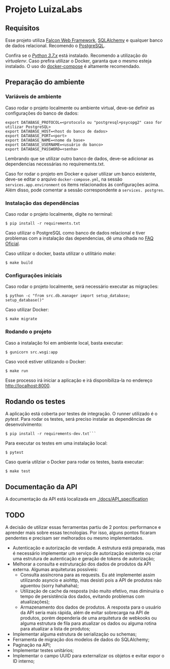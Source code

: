 
# Projeto LuizaLabs

## Requisitos
Esse projeto utiliza [Falcon Web Framework](https://falcon.readthedocs.io), [SQLAlchemy](https://docs.sqlalchemy.org) e qualquer banco de dados relacional. Recomendo o [PostgreSQL](https://www.postgresql.org).

Confira se o [_Python 3.7.x_](https://www.python.org/downloads/) está instalado. Recomendo a utilização do _virtualenv_.
Caso prefira utilizar o Docker, garanta que o mesmo esteja instalado. O uso do [docker-compose](https://docs.docker.com/compose/install/) é altamente recomendado.


## Preparação do ambiente

### Variáveis de ambiente
Caso rodar o projeto localmente ou ambiente virtual, deve-se definir as configurações do banco de dados:
```
export DATABASE_PROTOCOL=<protocolo ou "postgresql+psycopg2" caso for utilizar PostgreSQL>
export DATABASE_HOST=<host do banco de dados>
export DATABASE_PORT=<port>
export DATABASE_NAME=<nome da base>
export DATABASE_USERNAME=<usuário do banco>
export DATABASE_PASSWORD=<senha>
```
Lembrando que se utilizar outro banco de dados, deve-se adicionar as dependencias necessárias no requirements.txt.


Caso for rodar o projeto em Docker e quiser utilizar um banco existente, deve-se editar o arquivo `docker-compose.yml`, na sessão `services.app.environment` os items relacionados às configurações acima.
Além disso, pode comentar a sessão correspondente a `services. postgres`.

### Instalação das dependências
Caso rodar o projeto localmente, digite no terminal:

```
$ pip install -r requirements.txt
```
Caso utilizar o PostgreSQL como banco de dados relacional e tiver problemas com a instalação das dependencias, dê uma olhada no [FAQ Oficial](http://initd.org/psycopg/docs/faq.html#faq-compile).



Caso utilizar o docker, basta utilizar o utilitário _make_:
```
$ make build
```

### Configurações iniciais
Caso rodar o projeto localmente, será necessário executar as migrações:
```
$ python -c "from src.db.manager import setup_database; setup_database()"
```

Caso utilizar Docker:
```
$ make migrate
```


### Rodando o projeto
Caso a instalação foi em ambiente local, basta executar:
```
$ gunicorn src.wsgi:app
```

Caso você estiver utilizando o Docker:
```
$ make run
```

Esse processo irá iniciar a aplicação e irá disponibiliza-la no endereço [http://localhost:8000](http://localhost:8000).

## Rodando os testes
A aplicação está coberta por testes de integração. O runner utilizado é o _pytest_.
Para rodar os testes, será preciso instalar as dependências de desenvolvimento:
```
$ pip install -r requirements-dev.txt```
```

Para executar os testes em uma instalação local:
```
$ pytest
```

Caso queria utilziar o Docker para rodar os testes, basta executar:
```
$ make test
```

## Documentação da API
A documentação da API está localizada em [./docs/API_specification](./docs/API_specification.md)


## TODO
A decisão de utilizar essas ferramentas partiu de 2 pontos: performance e aprender mais sobre essas tecnologias.
Por isso, alguns pontos ficaram pendentes e precisam ser melhorados ou mesmo implementados.

- Autenticação e autorização de verdade. A estrutura está preparada, mas é necessário implementar um serviço de autorização existente ou criar uma estrutura de autenticação e geração de tokens de autorização;
- Melhorar a consulta e estruturação dos dados de produtos da API externa. Algumas arquiteturas possíveis:
    - Consulta assíncrona para as requests. Eu até implementei assim utilizando asyncio e aiohttp, mas desisti pois a API de produtos não aguentou (sorry hahahaha);
    - Utilização de cache da resposta (não muito efetivo, mas diminuiria o tempo de persistência dos dados, evitando problemas com atualizações);
    - Armazenamento dos dados de produtos. A resposta para o usuário da API seria mais rápida, além de evitar sobrecarga na API de produtos, porém dependeria de uma arquitetura de webkooks ou alguma estrutura de fila para atualizar os dados ou alguma rotina para atualizar a lista de produtos;
- Implementar alguma estrutura de serialização ou schemas;
- Ferramenta de migração dos modelos de dados do SQLAlchemy;
- Paginação na API;
- Implementar testes unitários;
- Implementar o campo UUID para externalizar os objetos e evitar expor o ID interno;

